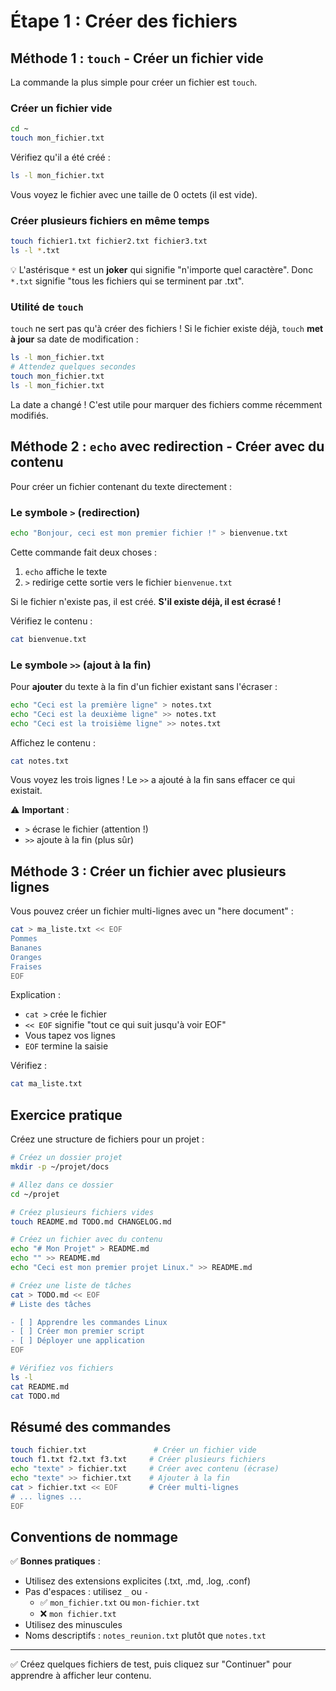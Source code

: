 # Étape 1 : Créer des fichiers

## Méthode 1 : `touch` - Créer un fichier vide

La commande la plus simple pour créer un fichier est `touch`.

### Créer un fichier vide

```bash
cd ~
touch mon_fichier.txt
```

Vérifiez qu'il a été créé :

```bash
ls -l mon_fichier.txt
```

Vous voyez le fichier avec une taille de 0 octets (il est vide).

### Créer plusieurs fichiers en même temps

```bash
touch fichier1.txt fichier2.txt fichier3.txt
ls -l *.txt
```

💡 L'astérisque `*` est un **joker** qui signifie "n'importe quel caractère". Donc `*.txt` signifie "tous les fichiers qui se terminent par .txt".

### Utilité de `touch`

`touch` ne sert pas qu'à créer des fichiers ! Si le fichier existe déjà, `touch` **met à jour** sa date de modification :

```bash
ls -l mon_fichier.txt
# Attendez quelques secondes
touch mon_fichier.txt
ls -l mon_fichier.txt
```

La date a changé ! C'est utile pour marquer des fichiers comme récemment modifiés.

## Méthode 2 : `echo` avec redirection - Créer avec du contenu

Pour créer un fichier contenant du texte directement :

### Le symbole `>` (redirection)

```bash
echo "Bonjour, ceci est mon premier fichier !" > bienvenue.txt
```

Cette commande fait deux choses :
1. `echo` affiche le texte
2. `>` redirige cette sortie vers le fichier `bienvenue.txt`

Si le fichier n'existe pas, il est créé. **S'il existe déjà, il est écrasé !**

Vérifiez le contenu :

```bash
cat bienvenue.txt
```

### Le symbole `>>` (ajout à la fin)

Pour **ajouter** du texte à la fin d'un fichier existant sans l'écraser :

```bash
echo "Ceci est la première ligne" > notes.txt
echo "Ceci est la deuxième ligne" >> notes.txt
echo "Ceci est la troisième ligne" >> notes.txt
```

Affichez le contenu :

```bash
cat notes.txt
```

Vous voyez les trois lignes ! Le `>>` a ajouté à la fin sans effacer ce qui existait.

⚠️ **Important** :
- `>` écrase le fichier (attention !)
- `>>` ajoute à la fin (plus sûr)

## Méthode 3 : Créer un fichier avec plusieurs lignes

Vous pouvez créer un fichier multi-lignes avec un "here document" :

```bash
cat > ma_liste.txt << EOF
Pommes
Bananes
Oranges
Fraises
EOF
```

Explication :
- `cat >` crée le fichier
- `<< EOF` signifie "tout ce qui suit jusqu'à voir EOF"
- Vous tapez vos lignes
- `EOF` termine la saisie

Vérifiez :

```bash
cat ma_liste.txt
```

## Exercice pratique

Créez une structure de fichiers pour un projet :

```bash
# Créez un dossier projet
mkdir -p ~/projet/docs

# Allez dans ce dossier
cd ~/projet

# Créez plusieurs fichiers vides
touch README.md TODO.md CHANGELOG.md

# Créez un fichier avec du contenu
echo "# Mon Projet" > README.md
echo "" >> README.md
echo "Ceci est mon premier projet Linux." >> README.md

# Créez une liste de tâches
cat > TODO.md << EOF
# Liste des tâches

- [ ] Apprendre les commandes Linux
- [ ] Créer mon premier script
- [ ] Déployer une application
EOF

# Vérifiez vos fichiers
ls -l
cat README.md
cat TODO.md
```

## Résumé des commandes

```bash
touch fichier.txt               # Créer un fichier vide
touch f1.txt f2.txt f3.txt     # Créer plusieurs fichiers
echo "texte" > fichier.txt     # Créer avec contenu (écrase)
echo "texte" >> fichier.txt    # Ajouter à la fin
cat > fichier.txt << EOF       # Créer multi-lignes
# ... lignes ...
EOF
```

## Conventions de nommage

✅ **Bonnes pratiques** :
- Utilisez des extensions explicites (.txt, .md, .log, .conf)
- Pas d'espaces : utilisez `_` ou `-`
  - ✅ `mon_fichier.txt` ou `mon-fichier.txt`
  - ❌ `mon fichier.txt`
- Utilisez des minuscules
- Noms descriptifs : `notes_reunion.txt` plutôt que `notes.txt`

---

✅ Créez quelques fichiers de test, puis cliquez sur "Continuer" pour apprendre à afficher leur contenu.
